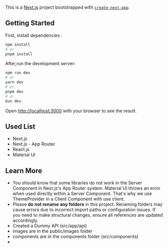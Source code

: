 This is a [Next.js](https://nextjs.org) project bootstrapped with [`create-next-app`](https://nextjs.org/docs/app/api-reference/cli/create-next-app).

## Getting Started
First, install dependencies :

```bash
npm install
# or
pnpm install
```
After,run the development server:

```bash
npm run dev
# or
yarn dev
# or
pnpm dev
# or
bun dev
```

Open [http://localhost:3000](http://localhost:3000) with your browser to see the result.

## Used List
- Next.js
- Next.js - App Router
- React.js
- Material UI

## Learn More
- You should know that some libraries do not work in the Server Component in Next.js's App Router system. Material UI throws an error when used directly within a Server Component. That's why we use ThemeProvider in a Client Component with use client.
- Please **do not rename any folders** in this project. Renaming folders may cause errors due to incorrect import paths or configuration issues. If you need to make structural changes, ensure all references are updated accordingly.
- Created a Dummy API (src/app/api)
- images are in the public/images folder
- components are in the components folder (src/components)
-
